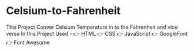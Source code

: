 # Celsium-to-Fahrenheit

This Project Conver Celsium Temperature in to the Fahrenheit and vice versa
In this Project Used - 
👉 HTML 
👉 CSS 
👉 JavaScript 
👉 GoogleFont 
👉 Font Awesome
